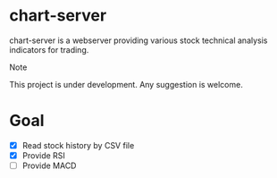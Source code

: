 # chart-server

chart-server is a webserver providing various stock technical analysis indicators for trading.

> [!NOTE]
> This project is under development. Any suggestion is welcome.

# Goal
- [x] Read stock history by CSV file
- [X] Provide RSI
- [ ] Provide MACD
